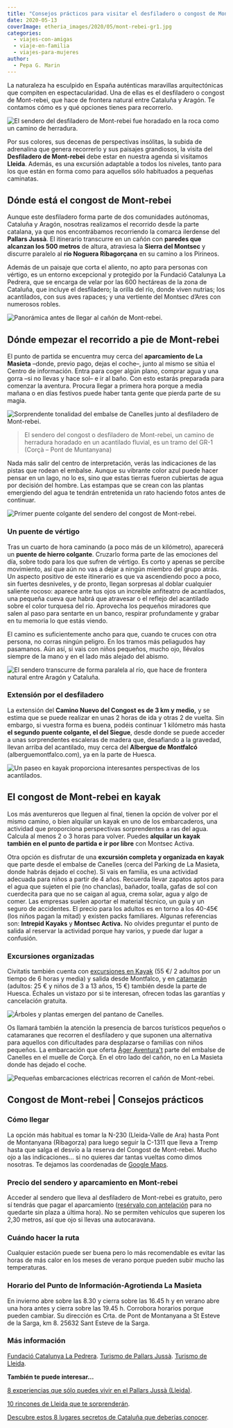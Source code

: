 ```yaml
---
title: "Consejos prácticos para visitar el desfiladero o congost de Mont-rebei (Lleida)"
date: 2020-05-13
coverImage: etheria_images/2020/05/mont-rebei-gr1.jpg
categories: 
  - viajes-con-amigas
  - viaje-en-familia
  - viajes-para-mujeres
author: 
  - Pepa G. Marin
---
```


La naturaleza ha esculpido en España auténticas maravillas arquitectónicas que compiten 
en espectacularidad. Una de ellas es el desfiladero o congost de Mont-rebei, que hace de 
frontera natural entre Cataluña y Aragón. Te contamos cómo es y qué opciones tienes para 
recorrerlo. 

![El sendero del desfiladero de Mont-rebei fue horadado en la roca como un camino de herradura.](etheria_images/2020/05/excursion-mont-rebei-caminata.jpg "El sendero del desfiladero de Mont-rebei fue horadado en la roca como un camino de herradura. © Pepa García")

Por sus colores, sus decenas de perspectivas insólitas, la subida de adrenalina que 
genera recorrerlo y sus paisajes grandiosos, la visita del **Desfiladero de Mont-rebei** 
debe estar en nuestra agenda si visitamos **Lleida**. Además, es una excursión adaptable 
a todos los niveles, tanto para los que están en forma como para aquellos sólo 
habituados a pequeñas caminatas. 

## Dónde está el congost de Mont-rebei

Aunque este desfiladero forma parte de dos comunidades autónomas, Cataluña y Aragón, 
nosotras realizamos el recorrido desde la parte catalana, ya que nos encontrábamos 
recorriendo la comarca ilerdense del **Pallars Jussà**. El itinerario transcurre en un 
cañón con **paredes que alcanzan los 500 metros** de altura, atraviesa la **Sierra del 
Montsec** y discurre paralelo al **río Noguera Ribagorçana** en su camino a los 
Pirineos. 

Además de un paisaje que corta el aliento, no apto para personas con vértigo, es un 
entorno excepcional y protegido por la Fundació Catalunya La Pedrera, que se encarga de 
velar por las 600 hectáreas de la zona de Cataluña, que incluye el desfiladero; la 
orilla del río, donde viven nutrias; los acantilados, con sus aves rapaces; y una 
vertiente del Montsec d’Ares con numerosos robles. 

![Panorámica antes de llegar al cañón de Mont-rebei.](etheria_images/2020/05/congost-montrebei-inicio.jpg "Panorámica antes de llegar al cañón de Mont-rebei. © P.G.")

## Dónde empezar el recorrido a pie de Mont-rebei

El punto de partida se encuentra muy cerca del **aparcamiento de La Masieta** –donde, 
previo pago, dejas el coche–, junto al mismo se sitúa el Centro de información. Entra 
para coger algún plano, comprar agua y una gorra –si no llevas y hace sol– e ir al baño. 
Con esto estarás preparada para comenzar la aventura. Procura llegar a primera hora 
porque a media mañana o en días festivos puede haber tanta gente que pierda parte de su 
magia. 

![Sorprendente tonalidad del embalse de Canelles junto al desfiladero de Mont-rebei.](etheria_images/2020/05/excursion-mont-rebei-lleida.jpg "Sorprendente tonalidad del embalse de Canelles junto al desfiladero de Mont-rebei. © Pepa García")

> El sendero del congost o desfiladero de Mont-rebei, un camino de herradura horadado en 
> un acantilado fluvial, es un tramo del GR-1 (Corçà – Pont de Muntanyana) 

Nada más salir del centro de interpretación, verás las indicaciones de las pistas que 
rodean el embalse. Aunque su vibrante color azul puede hacer pensar en un lago, no lo 
es, sino que estas tierras fueron cubiertas de agua por decisión del hombre. Las 
estampas que se crean con las plantas emergiendo del agua te tendrán entretenida un rato 
haciendo fotos antes de continuar. 

![Primer puente colgante del sendero del congost de Mont-rebei.](etheria_images/2020/05/excursion-mont-rebei-puente-colgante-900x582.jpg "Primer puente colgante del sendero del congost de Mont-rebei. © Pepa García")

### Un puente de vértigo

Tras un cuarto de hora caminando (a poco más de un kilómetro), aparecerá un **puente de 
hierro colgante**. Cruzarlo forma parte de las emociones del día, sobre todo para los 
que sufren de vértigo. Es corto y apenas se percibe movimiento, así que aún no vas a 
dejar a ningún miembro del grupo atrás. Un aspecto positivo de este itinerario es que va 
ascendiendo poco a poco, sin fuertes desniveles, y de pronto, llegan sorpresas al doblar 
cualquier saliente rocoso: aparece ante tus ojos un increíble anfiteatro de acantilados, 
una pequeña cueva que habrá que atravesar o el reflejo del acantilado sobre el color 
turquesa del río. Aprovecha los pequeños miradores que salen al paso para sentarte en un 
banco, respirar profundamente y grabar en tu memoria lo que estás viendo. 

El camino es suficientemente ancho para que, cuando te cruces con otra persona, no 
corras ningún peligro. En los tramos más peliagudos hay pasamanos. Aún así, si vais con 
niños pequeños, mucho ojo, llévalos siempre de la mano y en el lado más alejado del 
abismo. 

![El sendero transcurre de forma paralela al río, que hace de frontera natural entre Aragón y Cataluña.](etheria_images/2020/05/congost-mont-rebei.jpg "El sendero transcurre de forma paralela al río, que hace de frontera natural entre Aragón y Cataluña. © P.G.")

### Extensión por el desfiladero

La extensión del **Camino Nuevo del Congost es de 3 km y medio,** y se estima que se 
puede realizar en unas 2 horas de ida y otras 2 de vuelta. Sin embargo, si vuestra forma 
es buena, podéis continuar 1 kilómetro más hasta **el segundo puente colgante, el del 
Siegue**, desde donde se puede acceder a unas sorprendentes escaleras de madera que, 
desafiando a la gravedad, llevan arriba del acantilado, muy cerca del **Albergue de 
Montfalcó** (alberguemontfalco.com), ya en la parte de Huesca. 

![Un paseo en kayak proporciona interesantes perspectivas de los acantilados.](etheria_images/2020/05/kayak-desfiladero-mont-rebei.jpg "Un paseo en kayak proporciona interesantes perspectivas de los acantilados. © P.G.")

## El congost de Mont-rebei en kayak

Los más aventureros que lleguen al final, tienen la opción de volver por el mismo 
camino, o bien alquilar un kayak en uno de los embarcaderos, una actividad que 
proporciona perspectivas sorprendentes a ras del agua. Calcula al menos 2 o 3 horas para 
volver. Puedes **alquilar un kayak también en el punto de partida e ir por libre** con 
Montsec Activa. 

Otra opción es disfrutar de una **excursión completa y organizada en kayak** que parte 
desde el embalse de Canelles (cerca del Parking de La Masieta, donde habrás dejado el 
coche). Si vais en familia, es una actividad adecuada para niños a partir de 4 años. 
Recuerda llevar zapatos aptos para el agua que sujeten el pie (no chanclas), bañador, 
toalla, gafas de sol con cuerdecita para que no se caigan al agua, crema solar, agua y 
algo de comer. Las empresas suelen aportar el material técnico, un guía y un seguro de 
accidentes. El precio para los adultos es en torno a los 40-45€ (los niños pagan la 
mitad) y existen packs familiares. Algunas referencias son: **Intrepid Kayaks** y 
**Montsec Activa.** No olvides preguntar el punto de salida al reservar la actividad 
porque hay varios, y puede dar lugar a confusión. 

### Excursiones organizadas

Civitatis también cuenta con [excursiones en 
Kayak](https://www.civitatis.com/es/viacamp-y-litera/alquiler-kayak-mont-rebei/?aid=10211) 
(55 €/ 2 adultos por un tiempo de 6 horas y media) y salida desde Montfalco, y en [catamarán](https://www.civitatis.com/es/viacamp-y-litera/paseo-catamaran-congost-mont-rebei/?aid=10211) 
(adultos: 25 € y niños de 3 a 13 años, 15 €) también desde la parte de Huesca. Échales 
un vistazo por si te interesan, ofrecen todas las garantías y cancelación gratuita. 

![Árboles y plantas emergen del pantano de Canelles.](etheria_images/2020/05/excursion-mont-rebei-kayak.jpg "Árboles y plantas emergen del pantano de Canelles. © Pepa García")

Os llamará también la atención la presencia de barcos turísticos pequeños o catamaranes 
que recorren el desfiladero y que suponen una alternativa para aquellos con dificultades 
para desplazarse o familias con niños pequeños. La embarcación que oferta [Àger 
Aventura't](https://ageraventurat.com/page-paseo-en-catamaran-ager-desfiladero-montrebei-muralla-china-finestres-canelles.aspx) 
parte del embalse de Canelles en el muelle de Corçà. En el otro lado del cañón, no en La 
Masieta donde has dejado el coche. 

![Pequeñas embarcaciones eléctricas recorren el cañón de Mont-rebei.](etheria_images/2020/05/congost-mont-rebei-barco.jpg "Pequeñas embarcaciones eléctricas recorren el cañón de Mont-rebei. © Pepa García")

## Congost de Mont-rebei | Consejos prácticos

### Cómo llegar

La opción más habitual es tomar la N-230 (Lleida-Valle de Ara) hasta Pont de Montanyana 
(Ribagorza) para luego seguir la C-1311 que lleva a Tremp hasta que salga el desvío a la 
reserva del Congost de Mont-rebei. Mucho ojo a las indicaciones... si no quieres dar 
tantas vueltas como dimos nosotras. Te dejamos las coordenadas de [Google 
Maps](https://www.google.es/maps/place/Aparcamiento+de+la+Masieta/@42.0973466,0.6954161,17z/data=!4m5!3m4!1s0x12a64e6a9efaf43d:0x18e7868ac5ab0ff2!8m2!3d42.0973149!4d0.6983078). 

### Precio del sendero y aparcamiento en Mont-rebei

Acceder al sendero que lleva al desfiladero de Mont-rebei es gratuito, pero sí tendrás 
que pagar el aparcamiento ([resérvalo con 
antelación](https://www.fundaciocatalunya-lapedrera.com/es/espacios-naturaleza/congost-mont-rebei/reserva-aparcamiento) 
para no quedarte sin plaza a última hora). No se permiten vehículos que superen los 2,30 
metros, así que ojo si llevas una autocaravana. 

### Cuándo hacer la ruta

Cualquier estación puede ser buena pero lo más recomendable es evitar las horas de más 
calor en los meses de verano porque pueden subir mucho las temperaturas. 

### Horario del Punto de Información-Agrotienda La Masieta

En invierno abre sobre las 8.30 y cierra sobre las 16.45 h y en verano abre una hora 
antes y cierra sobre las 19.45 h. Corrobora horarios porque pueden cambiar. Su dirección 
es Crta. de Pont de Montanyana a St Esteve de la Sarga, km 8. 25632 Sant Esteve de la 
Sarga. 

### Más información

[Fundació Catalunya La 
Pedrera](https://www.fundaciocatalunya-lapedrera.com/es/espacios-naturaleza/congost-mont-rebei). 
[Turismo de Pallars 
Jussà](https://www.pallarsjussa.net/es/que-hacer/montsec-y-el-desfiladero-de-mont-rebei). 
[Turismo de 
Lleida](http://www.lleidatur.com/Turismo/Visita/Desfiladero-de-Mont-rebei/177.aspx). 

**También te puede interesar...** 

[8 experiencias que sólo puedes vivir en el Pallars Jussà 
(Lleida)](https://etheriamagazine.com/2021/06/09/8-experiencias-en-el-pallars-jussa-excursiones-en-lleida/). 

[10 rincones de Lleida que te 
sorprenderán](https://etheriamagazine.com/2018/10/10/10-rincones-de-lleida-que-te-sorprenderan/). 

[Descubre estos 8 lugares secretos de Cataluña que deberías 
conocer](https://etheriamagazine.com/2021/02/22/lugares-secretos-de-cataluna-que-visitar/).
